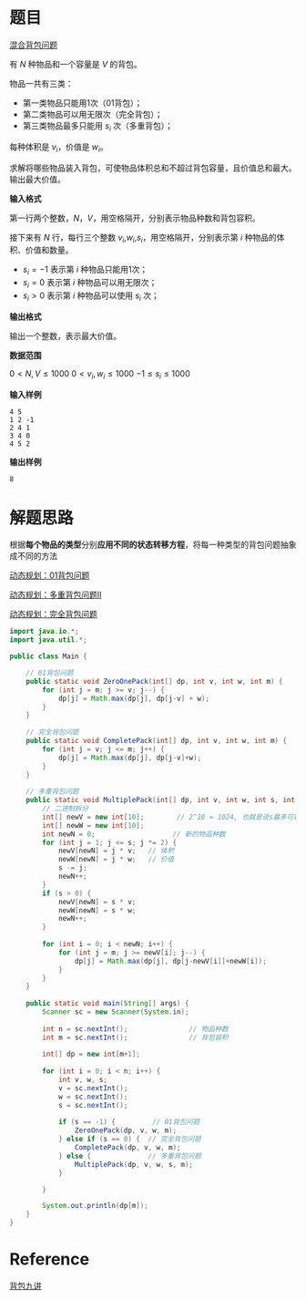 # 题目

[混合背包问题](https://www.acwing.com/problem/content/7/)

有 $N$ 种物品和一个容量是 $V$ 的背包。

物品一共有三类：

- 第一类物品只能用1次（01背包）；
- 第二类物品可以用无限次（完全背包）；
- 第三类物品最多只能用 $s_{i}$ 次（多重背包）；

每种体积是 $v_{i}$，价值是 $w_{i}$。

求解将哪些物品装入背包，可使物品体积总和不超过背包容量，且价值总和最大。
输出最大价值。

**输入格式**

第一行两个整数，$N$，$V$，用空格隔开，分别表示物品种数和背包容积。

接下来有 $N$ 行，每行三个整数 $v_{i}$,$w_{i}$,$s_{i}$，用空格隔开，分别表示第 $i$ 种物品的体积、价值和数量。

- $s_{i}=−1$ 表示第 $i$ 种物品只能用1次；
- $s_{i}=0$ 表示第 $i$ 种物品可以用无限次；
- $s_{i}>0$ 表示第 $i$ 种物品可以使用 $s_{i}$ 次；

**输出格式**

输出一个整数，表示最大价值。

**数据范围**

$0<N,V≤1000$
$0<v_{i},w_{i}≤1000$
$−1≤s_{i}≤1000$

**输入样例**

```
4 5
1 2 -1
2 4 1
3 4 0
4 5 2
```

**输出样例**

```
8
```



# 解题思路

根据**每个物品的类型**分别**应用不同的状态转移方程**，将每一种类型的背包问题抽象成不同的方法

[动态规划：01背包问题](https://blog.csdn.net/xylitolz/article/details/109011633)

[动态规划：多重背包问题II](https://blog.csdn.net/xylitolz/article/details/109146266)

[动态规划：完全背包问题](https://blog.csdn.net/xylitolz/article/details/109060118)



```java
import java.io.*;
import java.util.*;

public class Main {

    // 01背包问题
    public static void ZeroOnePack(int[] dp, int v, int w, int m) {
        for (int j = m; j >= v; j--) {  
            dp[j] = Math.max(dp[j], dp[j-v] + w);
        }
    }
    
    // 完全背包问题
    public static void CompletePack(int[] dp, int v, int w, int m) {
        for (int j = v; j <= m; j++) {
            dp[j] = Math.max(dp[j], dp[j-v]+w);
        }
    }
    
    // 多重背包问题
    public static void MultiplePack(int[] dp, int v, int w, int s, int m) {
        // 二进制拆分
        int[] newV = new int[10];        // 2^10 = 1024, 也就是说s最多可以拆成10个，故数组容量10
        int[] newW = new int[10];
        int newN = 0;                   // 新的物品种数
        for (int j = 1; j <= s; j *= 2) {
            newV[newN] = j * v;   // 体积
            newW[newN] = j * w;   // 价值
            s -= j;
            newN++;
        }
        if (s > 0) {
            newV[newN] = s * v;
            newW[newN] = s * w;
            newN++;
        }
        
        for (int i = 0; i < newN; i++) {
            for (int j = m; j >= newV[i]; j--) {
                dp[j] = Math.max(dp[j], dp[j-newV[i]]+newW[i]);
            }
        }
    }
   
    public static void main(String[] args) {
        Scanner sc = new Scanner(System.in);
        
        int n = sc.nextInt();               // 物品种数
        int m = sc.nextInt();               // 背包容积
        
        int[] dp = new int[m+1];
        
        for (int i = 0; i < n; i++) {
            int v, w, s;
            v = sc.nextInt();
            w = sc.nextInt();
            s = sc.nextInt();
            
            if (s == -1) {         // 01背包问题
                ZeroOnePack(dp, v, w, m);
            } else if (s == 0) {  // 完全背包问题
                CompletePack(dp, v, w, m);
            } else {              // 多重背包问题
                MultiplePack(dp, v, w, s, m);
            }

        }

        System.out.println(dp[m]);
    }
}

```



# Reference

[背包九讲](https://github.com/tianyicui/pack)